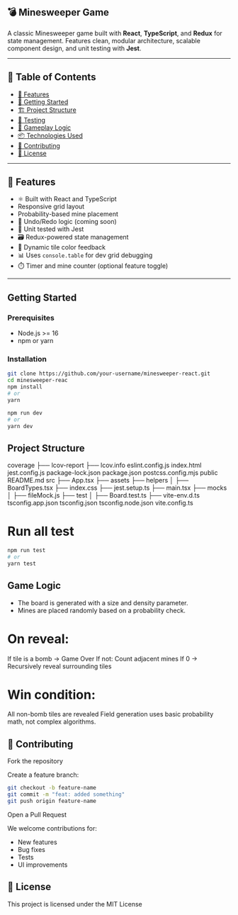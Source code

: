 ## 💣 Minesweeper Game

A classic Minesweeper game built with **React**, **TypeScript**, and **Redux** for state management. Features clean, modular architecture, scalable component design, and unit testing with **Jest**.


---

## 📑 Table of Contents

- [🎯 Features](#-features)
- [🚀 Getting Started](#-getting-started)
- [🏗️ Project Structure](#-project-structure)
- [🧪 Testing](#-testing)
- [🧠 Gameplay Logic](#-gameplay-logic)
- [📦 Technologies Used](#-technologies-used)
- [🔧 Contributing](#-contributing)
- [📄 License](#-license)

---

## 🎯 Features

- ⚛️ Built with React and TypeScript
-  Responsive grid layout
-  Probability-based mine placement
- 🔁 Undo/Redo logic (coming soon)
- 🧪 Unit tested with Jest
- 🗃️ Redux-powered state management
- 🎨 Dynamic tile color feedback
- 📊 Uses `console.table` for dev grid debugging
- ⏱️ Timer and mine counter (optional feature toggle)

---

##  Getting Started

### Prerequisites

- Node.js >= 16
- npm or yarn

### Installation

```bash
git clone https://github.com/your-username/minesweeper-react.git
cd minesweeper-reac
npm install
# or
yarn

```

```bash 
npm run dev
# or
yarn dev


```

## Project Structure

coverage
├── lcov-report
├── lcov.info
eslint.config.js
index.html
jest.config.js
package-lock.json
package.json
postcss.config.mjs
public
README.md
src
├── App.tsx
├── assets
├── helpers
│   ├── BoardTypes.tsx
├── index.css
├── jest.setup.ts
├── main.tsx
├── mocks
│   ├── fileMock.js
├── test
│   ├── Board.test.ts
├── vite-env.d.ts
tsconfig.app.json
tsconfig.json
tsconfig.node.json
vite.config.ts


# Run all test

```bash
npm run test
# or
yarn test
```

## Game Logic

- The board is generated with a size and density parameter.
- Mines are placed randomly based on a probability check.

# On reveal:
If tile is a bomb → Game Over
If not:
Count adjacent mines
If 0 → Recursively reveal surrounding tiles

# Win condition:

All non-bomb tiles are revealed
Field generation uses basic probability math, not complex algorithms.

## 🔧 Contributing
Fork the repository

Create a feature branch: 

```bash
git checkout -b feature-name
git commit -m "feat: added something"
git push origin feature-name
```

Open a Pull Request

We welcome contributions for:
- New features
- Bug fixes
- Tests
- UI improvements

## 📄 License
This project is licensed under the MIT License 

